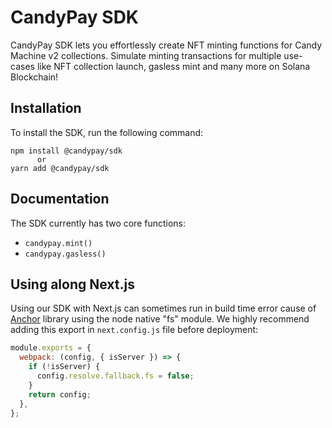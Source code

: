 # CandyPay SDK

CandyPay SDK lets you effortlessly create NFT minting functions for Candy Machine v2 collections. Simulate minting transactions for multiple use-cases like NFT collection launch, gasless mint and many more on Solana Blockchain!

## Installation

To install the SDK, run the following command:

```
npm install @candypay/sdk
      or
yarn add @candypay/sdk
```

## Documentation

The SDK currently has two core functions:

- `candypay.mint()`
- `candypay.gasless()`

## Using along Next.js

Using our SDK with Next.js can sometimes run in build time error cause of [Anchor](https://npmjs.com/package/@project-serum/anchor) library using the node native "fs" module. We highly recommend adding this export in `next.config.js` file before deployment:

```js
module.exports = {
  webpack: (config, { isServer }) => {
    if (!isServer) {
      config.resolve.fallback.fs = false;
    }
    return config;
  },
};
```
